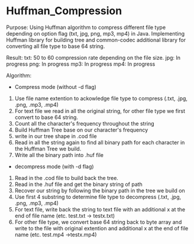 # Huffman_Compression
Purpose: Using Huffman algorithm to compress different file type depending on option flag (txt, jpg, png, mp3, mp4) in Java. Implementing Huffman library for building tree and common-codec additional library for converting all file type to base 64 string.

Result:
txt: 50 to 60 compression rate depending on the file size.
jpg: In progress
png: In progress
mp3: In progress
mp4: In progress

Algorithm:
- Compress mode (without -d flag)
1. Use file name extention to ackowledge file type to compress (.txt, .jpg, .png, .mp3, .mp4)
2. For text file we read in all the original string, for other file type we first convert to base 64 string.
3. Count all the character's frequency throughout the string
4. Build Huffman Tree base on our character's frequency
5. write in our tree shape in .cod file
6. Read in all the string again to find all binary path for each character in the Huffman Tree we build.
7. Write all the binary path into .huf file

- decompress mode (with -d flag)
1. Read in the .cod file to build back the tree.
2. Read in the .huf file and get the binary string of path
3. Recover our string by following the binary path in the tree we build on
4. Use first 4 substring to determine file type to decompress (.txt, .jpg, .png, .mp3, .mp4)
5. For text file, write back the string to text file with an additional x at the end of file name (etc. test.txt -> testx.txt)
6. For other file type, we convert base 64 string back to byte array and write to the file with original extention and additional x at the end of file name (etc. test.mp4 ->testx.mp4)
